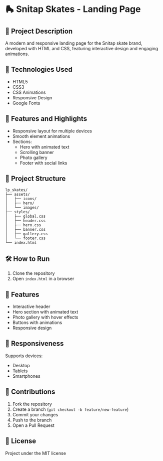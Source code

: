 # 🛼 Snitap Skates - Landing Page

## 📝 Project Description

A modern and responsive landing page for the Snitap skate brand, developed with HTML and CSS, featuring interactive design and engaging animations.

## 🚀 Technologies Used

- HTML5
- CSS3
- CSS Animations
- Responsive Design
- Google Fonts

## 🎨 Features and Highlights

- Responsive layout for multiple devices
- Smooth element animations
- Sections:
  - Hero with animated text
  - Scrolling banner
  - Photo gallery
  - Footer with social links

## 📂 Project Structure

```
lp_skates/
├── assets/
│   ├── icons/
│   ├── hero/
│   └── images/
├── styles/
│   ├── global.css
│   ├── header.css
│   ├── hero.css
│   ├── banner.css
│   ├── gallery.css
│   └── footer.css
└── index.html
```

## 🛠️ How to Run

1. Clone the repository
2. Open `index.html` in a browser

## 🌟 Features

- Interactive header
- Hero section with animated text
- Photo gallery with hover effects
- Buttons with animations
- Responsive design

## 📱 Responsiveness

Supports devices:

- Desktop
- Tablets
- Smartphones

## 🤝 Contributions

1. Fork the repository
2. Create a branch (`git checkout -b feature/new-feature`)
3. Commit your changes
4. Push to the branch
5. Open a Pull Request

## 📄 License

Project under the MIT license
